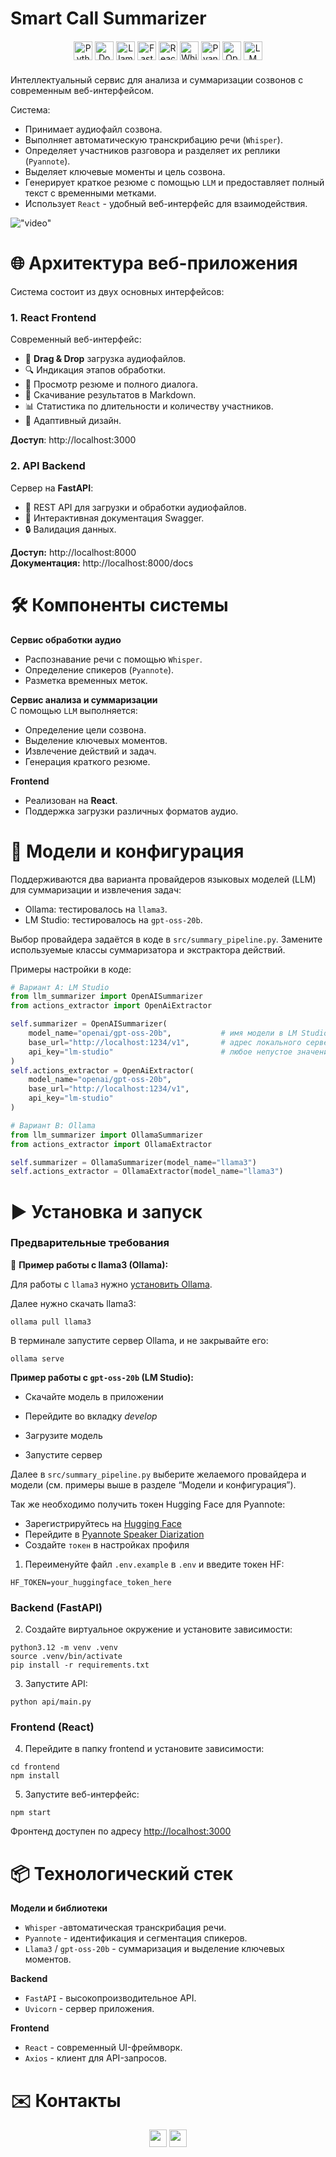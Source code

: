 # Smart Call Summarizer

<div align="center" style="margin: 20px 0;">
  <img src="https://img.shields.io/badge/Python-3776AB?logo=python&logoColor=white&logoWidth=40" alt="Python" height="30">
  <img src="https://img.shields.io/badge/Docker-2496ED?logo=docker&logoColor=white&logoWidth=40" alt="Docker" height="30">
  <img src="https://img.shields.io/badge/Llama3-FF6600?logo=meta&logoColor=white&logoWidth=40" alt="Llama3" height="30">
  <img src="https://img.shields.io/badge/FastAPI-009688?logo=fastapi&logoColor=white&logoWidth=40" alt="FastAPI" height="30">
  <img src="https://img.shields.io/badge/React-61DAFB?logo=react&logoColor=white&logoWidth=40" alt="React" height="30">
  <img src="https://img.shields.io/badge/Whisper-000000?logo=openai&logoColor=white&logoWidth=40" alt="Whisper" height="30">
  <img src="https://img.shields.io/badge/Pyannote-FF6F61?logo=python&logoColor=white&logoWidth=40" alt="Pyannote" height="30">
  <img src="https://img.shields.io/badge/OpenAI GPT-412991?logo=openai&logoColor=white&logoWidth=40" alt="OpenAI GPT" height="30">
  <img src="https://img.shields.io/badge/LM_Studio-00B388?logo=windows-terminal&logoColor=white&logoWidth=40" alt="LM Studio" height="30">
</div>

Интеллектуальный сервис для анализа и суммаризации созвонов с современным веб-интерфейсом.  


Система:
* Принимает аудиофайл созвона.
* Выполняет автоматическую транскрибацию речи (`Whisper`).
* Определяет участников разговора и разделяет их реплики (`Pyannote`).
* Выделяет ключевые моменты и цель созвона.
* Генерирует краткое резюме с помощью `LLM` и предоставляет полный текст с временными метками.
* Использует `React` - удобный веб-интерфейс для взаимодействия.

!["video"](images/web_demo.gif)

# 🌐 Архитектура веб-приложения

Система состоит из двух основных интерфейсов:

### 1. React Frontend
Современный веб-интерфейс:
- 📁 **Drag & Drop** загрузка аудиофайлов.
- 🔍 Индикация этапов обработки.
- 📄 Просмотр резюме и полного диалога.
- 💾 Скачивание результатов в Markdown.
- 📊 Статистика по длительности и количеству участников.
- 🎨 Адаптивный дизайн.

**Доступ**: http://localhost:3000

### 2. API Backend
Сервер на **FastAPI**:
- 🔧 REST API для загрузки и обработки аудиофайлов.
- 📖 Интерактивная документация Swagger.
- 🔒 Валидация данных.

**Доступ:** http://localhost:8000  
**Документация:** http://localhost:8000/docs

# 🛠️ Компоненты системы

**Сервис обработки аудио**  
- Распознавание речи с помощью `Whisper`.
- Определение спикеров (`Pyannote`).
- Разметка временных меток.

**Сервис анализа и суммаризации**  
С помощью `LLM` выполняется:
- Определение цели созвона.
- Выделение ключевых моментов.
- Извлечение действий и задач.
- Генерация краткого резюме.

**Frontend**  
- Реализован на **React**.
- Поддержка загрузки различных форматов аудио.


# 🧠 Модели и конфигурация

Поддерживаются два варианта провайдеров языковых моделей (LLM) для суммаризации и извлечения задач:

- Ollama: тестировалось на `llama3`.
- LM Studio: тестировалось на `gpt-oss-20b`.

Выбор провайдера задаётся в коде в `src/summary_pipeline.py`.
Замените используемые классы суммаризатора и экстрактора действий.

Примеры настройки в коде:

```python
# Вариант A: LM Studio
from llm_summarizer import OpenAISummarizer
from actions_extractor import OpenAiExtractor

self.summarizer = OpenAISummarizer(
    model_name="openai/gpt-oss-20b",           # имя модели в LM Studio
    base_url="http://localhost:1234/v1",       # адрес локального сервера LM Studio
    api_key="lm-studio"                        # любое непустое значение
)
self.actions_extractor = OpenAiExtractor(
    model_name="openai/gpt-oss-20b",
    base_url="http://localhost:1234/v1",
    api_key="lm-studio"
)

# Вариант B: Ollama
from llm_summarizer import OllamaSummarizer
from actions_extractor import OllamaExtractor

self.summarizer = OllamaSummarizer(model_name="llama3")
self.actions_extractor = OllamaExtractor(model_name="llama3")
```


# ▶️ Установка и запуск

### Предварительные требования

🦙 **Пример работы с llama3 (Ollama):**

Для работы с `llama3` нужно [установить Ollama](https://ollama.com/download).

Далее нужно скачать llama3:
```
ollama pull llama3
```
В терминале запустите сервер Ollama, и не закрывайте его:
```
ollama serve
```

**Пример работы с `gpt-oss-20b` (LM Studio):**

- Скачайте модель в приложении

- Перейдите во вкладку *develop*

- Загрузите модель

- Запустите сервер

Далее в `src/summary_pipeline.py` выберите желаемого провайдера и модели (см. примеры выше в разделе “Модели и конфигурация”).

Так же необходимо получить токен Hugging Face для Pyannote:
  - Зарегистрируйтесь на [Hugging Face](https://huggingface.co/)
  - Перейдите в [Pyannote Speaker Diarization](https://huggingface.co/pyannote/speaker-diarization-3.1)
  - Создайте `токен` в настройках профиля

1. Переименуйте файл `.env.example` в `.env` и введите токен HF:
```
HF_TOKEN=your_huggingface_token_here
```

### Backend (FastAPI)

2. Создайте виртуальное окружение и установите зависимости:
```
python3.12 -m venv .venv
source .venv/bin/activate 
pip install -r requirements.txt
```

3. Запустите API:
```
python api/main.py
```

### Frontend (React)

4. Перейдите в папку frontend и установите зависимости:
```
cd frontend
npm install
```

5. Запустите веб-интерфейс:
```
npm start
```

Фронтенд доступен по адресу [http://localhost:3000](http://localhost:3000)

# 📦 Технологический стек

**Модели и библиотеки**
- `Whisper`  -автоматическая транскрибация речи.
- `Pyannote` - идентификация и сегментация спикеров.
- `Llama3` / `gpt-oss-20b` - суммаризация и выделение ключевых моментов.

**Backend**
- `FastAPI` - высокопроизводительное API.
- `Uvicorn` - сервер приложения.

**Frontend**
- `React` - современный UI-фреймворк.
- `Axios` - клиент для API-запросов.


# ✉️ Контакты

<div align="center">
  <img src="https://img.shields.io/badge/i.zolotykh@g.nsu.ru-E0FFFF?style=flat&logo=gmail&logoColor=red" height="28">
  <img src="https://img.shields.io/badge/@igor%5Fzolotykh-2CA5E0?logo=telegram&logoColor=white" height="28">
</div>